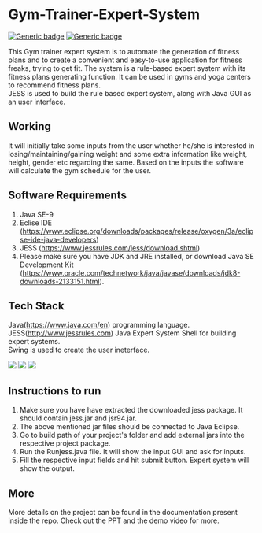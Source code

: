 # Gym-Trainer-Expert-System

[![Generic badge](https://img.shields.io/badge/ARTIFICIAL-INTELLIGENCE-green)](https://shields.io/)
[![Generic badge](https://img.shields.io/badge/EXPERT-SYSTEM-green)](https://shields.io/)

This Gym trainer expert system is to automate the generation of fitness plans and to create a convenient and easy-to-use application for fitness freaks, trying to get fit. The system is a rule-based expert system with its fitness plans generating function. It can be used in gyms and yoga centers to recommend fitness plans.<br/>
JESS is used to build the rule based expert system, along with Java GUI as an user interface.

## Working

It will initially take some inputs from the user whether he/she is interested in losing/maintaining/gaining weight and some extra information like weight, height, gender etc regarding the same. Based on the inputs the software will calculate the gym schedule for the user.

## Software Requirements

1) Java SE-9<br/>
2) Eclise IDE (https://www.eclipse.org/downloads/packages/release/oxygen/3a/eclipse-ide-java-developers)<br/>
3) JESS (https://www.jessrules.com/jess/download.shtml)
4) Please make sure you have JDK and JRE installed, or download Java SE Development Kit (https://www.oracle.com/technetwork/java/javase/downloads/jdk8-downloads-2133151.html). 

## Tech Stack
Java(https://www.java.com/en) programming language.<br/>
JESS(http://www.jessrules.com) Java Expert System Shell for building expert systems.<br/>
Swing is used to create the user ineterface. <br/>

![](https://img.shields.io/badge/Language-JESS-blue)
![](https://img.shields.io/badge/Language-Java-blue)
![](https://img.shields.io/badge/Language-Swing-blue)

## Instructions to run
1) Make sure you have have extracted the downloaded jess package. It should contain jess.jar and jsr94.jar. <br/>
2) The above mentioned jar files should be connected to Java Eclipse.<br/>
3) Go to build path of your project's folder and add external jars into the respective project package.<br/>
4) Run the Runjess.java file. It will show the input GUI and ask for inputs.<br/>
5) Fill the respective input fields and hit submit button. Expert system will show the output.<br/>

## More
More details on the project can be found in the documentation present inside the repo. Check out the PPT and the demo video for more.


